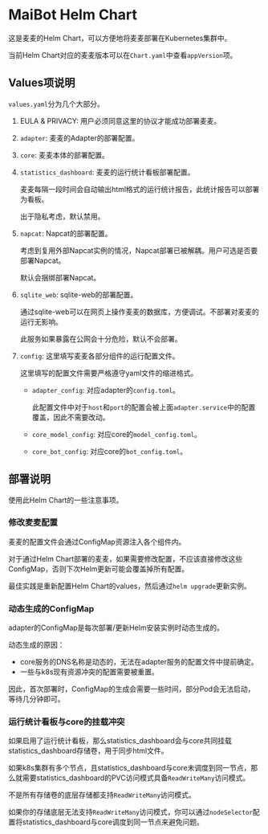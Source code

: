 # MaiBot Helm Chart

这是麦麦的Helm Chart，可以方便地将麦麦部署在Kubernetes集群中。

当前Helm Chart对应的麦麦版本可以在`Chart.yaml`中查看`appVersion`项。

## Values项说明

`values.yaml`分为几个大部分。

1. EULA & PRIVACY: 用户必须同意这里的协议才能成功部署麦麦。

2. `adapter`: 麦麦的Adapter的部署配置。

3. `core`: 麦麦本体的部署配置。

4. `statistics_dashboard`: 麦麦的运行统计看板部署配置。

   麦麦每隔一段时间会自动输出html格式的运行统计报告，此统计报告可以部署为看板。

   出于隐私考虑，默认禁用。

5. `napcat`: Napcat的部署配置。

   考虑到复用外部Napcat实例的情况，Napcat部署已被解耦。用户可选是否要部署Napcat。

   默认会捆绑部署Napcat。

6. `sqlite_web`: sqlite-web的部署配置。

   通过sqlite-web可以在网页上操作麦麦的数据库，方便调试。不部署对麦麦的运行无影响。

   此服务如果暴露在公网会十分危险，默认不会部署。

7. `config`: 这里填写麦麦各部分组件的运行配置文件。

   这里填写的配置文件需要严格遵守yaml文件的缩进格式。

   - `adapter_config`: 对应adapter的`config.toml`。

     此配置文件中对于`host`和`port`的配置会被上面`adapter.service`中的配置覆盖，因此不需要改动。

   - `core_model_config`: 对应core的`model_config.toml`。

   - `core_bot_config`: 对应core的`bot_config.toml`。

## 部署说明

使用此Helm Chart的一些注意事项。

### 修改麦麦配置

麦麦的配置文件会通过ConfigMap资源注入各个组件内。

对于通过Helm Chart部署的麦麦，如果需要修改配置，不应该直接修改这些ConfigMap，否则下次Helm更新可能会覆盖掉所有配置。

最佳实践是重新配置Helm Chart的values，然后通过`helm upgrade`更新实例。

### 动态生成的ConfigMap

adapter的ConfigMap是每次部署/更新Helm安装实例时动态生成的。

动态生成的原因：

- core服务的DNS名称是动态的，无法在adapter服务的配置文件中提前确定。
- 一些与k8s现有资源冲突的配置需要被重置。

因此，首次部署时，ConfigMap的生成会需要一些时间，部分Pod会无法启动，等待几分钟即可。

### 运行统计看板与core的挂载冲突

如果启用了运行统计看板，那么statistics_dashboard会与core共同挂载statistics_dashboard存储卷，用于同步html文件。

如果k8s集群有多个节点，且statistics_dashboard与core未调度到同一节点，那么就需要statistics_dashboard的PVC访问模式具备`ReadWriteMany`访问模式。

不是所有存储卷的底层存储都支持`ReadWriteMany`访问模式。

如果你的存储底层无法支持`ReadWriteMany`访问模式，你可以通过`nodeSelector`配置将statistics_dashboard与core调度到同一节点来避免问题。
